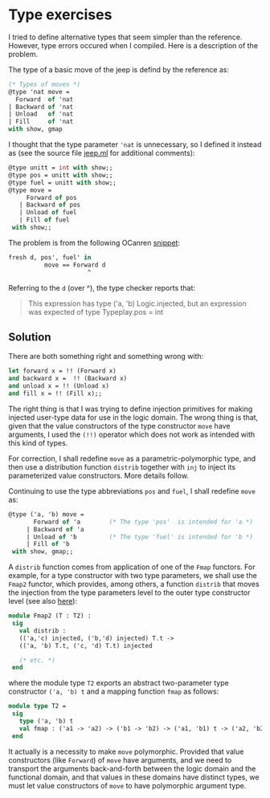 
# Type exercises

I tried to define alternative types that seem simpler than the reference.
However, type errors occured when I compiled. Here is a description of the
problem.

The type of a basic move of the jeep is defind by the reference as:

```ocaml
(* Types of moves *)
@type 'nat move =
  Forward  of 'nat
| Backward of 'nat
| Unload   of 'nat
| Fill     of 'nat
with show, gmap
```

I thought that the type parameter `'nat` is unnecessary,
so I defined it instead as (see the source file [jeep.ml](jeep.ml)
for additional comments):

```ocaml
@type unitt = int with show;;
@type pos = unitt with show;;
@type fuel = unitt with show;;
@type move =
     Forward of pos
   | Backward of pos
   | Unload of fuel
   | Fill of fuel
 with show;;
```

The problem is from the following OCanren [snippet](https://github.com/YueLiPicasso/intro_ocaml/blob/bc738c6cf1744d764ee2c4d7c4a1c4fcc2072e0d/OCanren_exercises/JeepProblem/typeplay/jeep.ml#L204):

```ocaml
fresh d, pos', fuel' in
          move == Forward d
	                  ^
```

Referring to the `d` (over ^), the type checker reports that:
> This expression has type ('a, 'b) Logic.injected,
       but an expression was expected of type Typeplay.pos = int


## Solution

There are both something right and something wrong with:

```ocaml
let forward x = !! (Forward x)
and backward x =  !! (Backward x)
and unload x = !! (Unload x)
and fill x = !! (Fill x);;
```

The right thing is that I was trying to define injection primitives for
making injected user-type data for use in the logic domain.  The wrong thing
 is that, given that the value constructors of the type constructor
`move` have arguments, I used the `(!!)` operator which does not work as
intended with this kind of types.

For correction, I shall redefine `move` as a parametric-polymorphic
type, and then use a distribution function `distrib` together with `inj` to
inject its parameterized value constructors. More details follow.

Continuing to use the type abbreviations `pos` and `fuel`,
I shall redefine `move` as:

```ocaml
@type ('a, 'b) move =
       Forward of 'a        (* The type 'pos'  is intended for 'a *)
     | Backward of 'a
     | Unload of 'b         (* The type 'fuel' is intended for 'b *)
     | Fill of 'b
 with show, gmap;;
```

A `distrib` function comes from application of one of the `Fmap` functors.
For example, for a type constructor with two type parameters,
we shall use the `Fmap2` functor, which provides, among others, a function
`distrib` that moves the injection from the type parameters
 level to the outer type constructor level
 (see also [here](https://github.com/JetBrains-Research/OCanren/blob/26ac06ce87eaa1f1e598190b1b6daeac2bee7eac/src/core/Logic.mli#L143)): 

```ocaml
module Fmap2 (T : T2) :
 sig
   val distrib :
   (('a,'c) injected, ('b,'d) injected) T.t ->
   (('a, 'b) T.t, ('c, 'd) T.t) injected

   (* etc. *)
 end
```
 where the module type `T2` exports an abstract two-parameter type constructor
  `('a, 'b) t` and a mapping function `fmap` as follows:
  

```ocaml
module type T2 =
 sig
   type ('a, 'b) t
   val fmap : ('a1 -> 'a2) -> ('b1 -> 'b2) -> ('a1, 'b1) t -> ('a2, 'b2) t
 end
```

It actually is a necessity to make `move` polymorphic.  Provided that value
constructors (like `Forward`) of `move` have arguments, and we need to
transport the arguments back-and-forth between the logic domain
and the functional domain, and that values in these domains have distinct types,
 we must let  value constructors of `move` to have polymorphic  argument type.